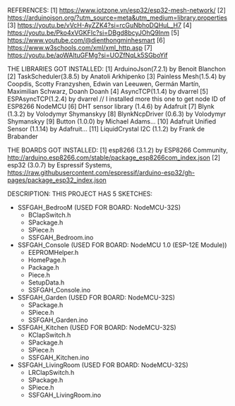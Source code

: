 REFERENCES:
  [1] https://www.iotzone.vn/esp32/esp32-mesh-network/
  [2] https://arduinojson.org/?utm_source=meta&utm_medium=library.properties
  [3] https://youtu.be/vVcH-AyZZK4?si=rcGuNbhoDQHuL_H7
  [4] https://youtu.be/Pko4xVGKFIc?si=DBgd8bcyJOhQ9Inm
  [5] https://www.youtube.com/@dienthongminhesmart
  [6] https://www.w3schools.com/xml/xml_http.asp
  [7] https://youtu.be/aoWAltuGFMg?si=UOZfNqLk5SGboYif

THE LIBRARIES GOT INSTALLED:
  [1] ArduinoJson(7.2.1) by Benoit Blanchon
  [2] TaskScheduler(3.8.5) by Anatoli Arkhipenko
  [3] Painless Mesh(1.5.4) by Coopdis, Scotty Franzyshen, Edwin van Leeuwen, Germán Martín, Maximilian Schwarz, Doanh Doanh
  [4] AsyncTCP(1.1.4) by dvarrel
  [5] ESPAsyncTCP(1.2.4) by dvarrel // I installed more this one to get node ID of ESP8266 NodeMCU
  [6] DHT sensor library (1.4.6) by Adafruit
  [7] Blynk (1.3.2) by Volodymyr Shymanskyy
  [8] BlynkNcpDriver (0.6.3) by Volodymyr Shymanskyy
  [9] Button (1.0.0) by Michael Adams...
  [10] Adafruit Unified Sensor (1.1.14) by Adafruit...
  [11] LiquidCrystal I2C (1.1.2) by Frank de Brabander

THE BOARDS GOT INSTALLED:
  [1] esp8266 (3.1.2) by ESP8266 Community, http://arduino.esp8266.com/stable/package_esp8266com_index.json
  [2] esp32 (3.0.7) by Espressif Systems, https://raw.githubusercontent.com/espressif/arduino-esp32/gh-pages/package_esp32_index.json

DESCRIPTION:
THIS PROJECT HAS 5 SKETCHES:
  - SSFGAH_BedrooM (USED FOR BOARD: NodeMCU-32S)
    + BClapSwitch.h
    + SPackage.h
    + SPiece.h
    + SSFGAH_Bedroom.ino
  - SSFGAH_Console (USED FOR BOARD: NodeMCU 1.0 (ESP-12E Module))
    + EEPROMHelper.h
    + HomePage.h
    + Package.h
    + Piece.h
    + SetupData.h
    + SSFGAH_Console.ino
  - SSFGAH_Garden (USED FOR BOARD: NodeMCU-32S)
    + SPackage.h
    + SPiece.h
    + SSFGAH_Garden.ino
  - SSFGAH_Kitchen (USED FOR BOARD: NodeMCU-32S)
    + KClapSwitch.h
    + SPackage.h
    + SPiece.h
    + SSFGAH_Kitchen.ino
  - SSFGAH_LivingRoom (USED FOR BOARD: NodeMCU-32S)
    + LRClapSwitch.h
    + SPackage.h
    + SPiece.h
    + SSFGAH_LivingRoom.ino
